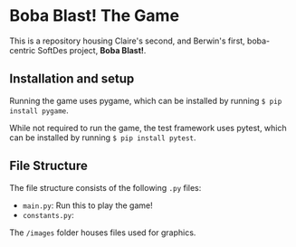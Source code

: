 # Boba Blast! The Game

This is a repository housing Claire's second, and Berwin's first, boba-centric SoftDes project, **Boba Blast!**.

## Installation and setup
Running the game uses pygame, which can be installed by running `$ pip install pygame`.

While not required to run the game, the test framework uses pytest, which can be installed by running `$ pip install pytest`.

## File Structure
The file structure consists of the following `.py` files:
* `main.py`: Run this to play the game!
* `constants.py`:

The `/images` folder houses files used for graphics.